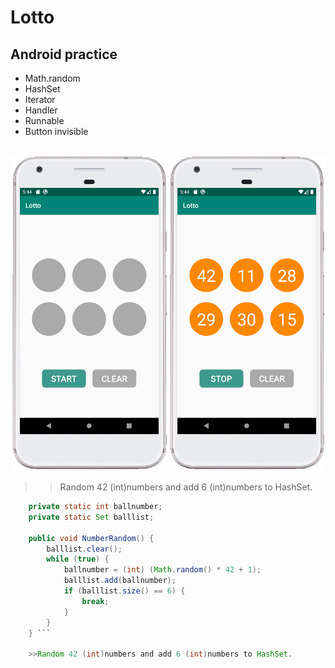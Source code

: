 
Lotto
=
Android practice
-
* Math.random
* HashSet
* Iterator
* Handler
* Runnable
* Button invisible
<br>
<img  src="https://github.com/SwingGao2020/Lotto/blob/master/preview.jpg" width="600"/>
<br>

>>Random 42 (int)numbers and add 6 (int)numbers to HashSet.

```java    
    private static int ballnumber;
    private static Set balllist;
    
    public void NumberRandom() {
        balllist.clear();
        while (true) {
            ballnumber = (int) (Math.random() * 42 + 1);
            balllist.add(ballnumber);
            if (balllist.size() == 6) {
                break;
            }
        }
    } ```
    
    >>Random 42 (int)numbers and add 6 (int)numbers to HashSet.
    

